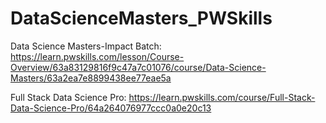 # DataScienceMasters_PWSkills
Data Science Masters-Impact Batch: https://learn.pwskills.com/lesson/Course-Overview/63a83129816f9c47a7c01076/course/Data-Science-Masters/63a2ea7e8899438ee77eae5a

Full Stack Data Science Pro: https://learn.pwskills.com/course/Full-Stack-Data-Science-Pro/64a264076977ccc0a0e20c13
